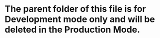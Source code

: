 # The parent folder of this file is for Development mode only and will be deleted in the Production Mode.
